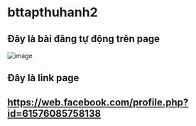 # bttapthuhanh2


## Đây là bài đăng tự động trên page

![image](https://github.com/user-attachments/assets/7506a9f4-98f0-4a54-b935-501859df10cf)

## Đây là link page
## https://web.facebook.com/profile.php?id=61576085758138
